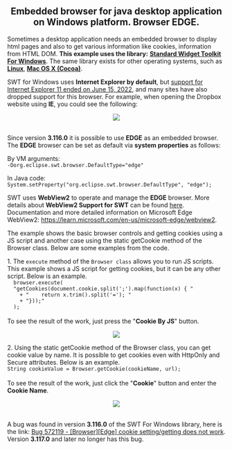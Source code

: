 <h2 align="center"> Embedded browser for java desktop application on Windows platform. Browser EDGE.</h2>
<p>Sometimes a desktop application needs an embedded browser to display html pages and also to get various information like cookies, information from HTML DOM. <b>This example uses the library:</b> 
<b><a href="https://mvnrepository.com/artifact/org.eclipse.platform/org.eclipse.swt.win32.win32.x86_64">Standard Widget Toolkit For Windows</a></b>. The same library exists for other operating systems, such as <b><a href="https://mvnrepository.com/artifact/org.eclipse.platform/org.eclipse.swt.gtk.linux.x86_64">Linux</a></b>, <b><a href="https://mvnrepository.com/artifact/org.eclipse.platform/org.eclipse.swt.cocoa.macosx.x86_64">Mac OS X (Cocoa)</a></b>.</p>
<p>SWT for Windows uses <b>Internet Explorer by default</b>, but <a href="https://learn.microsoft.com/en-us/lifecycle/announcements/internet-explorer-11-end-of-support">support for Internet Explorer 11 ended on June 15, 2022</a>, and many sites have also dropped support for this browser. For example, when opening the Dropbox website using <b>IE</b>, you could see the following:</p>
<div align="center"><img src="https://github.com/yurievivan/EmbeddedBrowser/assets/11561851/dc860579-d36a-4a17-841e-def6461887d7"></div>
<br>
<p>Since version <b>3.116.0</b> it is possible to use <b>EDGE</b> as an embedded browser. The <b>EDGE</b> browser can be set as default via <b>system properties</b> as follows:</p>
<p>By VM arguments:
<code class="language-java">
-Dorg.eclipse.swt.browser.DefaultType="edge"
</code></p>
<p>In Java code:
<code class="language-java">
System.setProperty("org.eclipse.swt.browser.DefaultType", "edge");
</code></p>
<p>SWT uses <b>WebView2</b> to operate and manage the <b>EDGE</b> browser. More details about <b>WebView2 Support for SWT</b> can be found <a href="https://git.eclipse.org/r/plugins/gitiles/platform/eclipse.platform.swt/+/refs/heads/master/bundles/org.eclipse.swt/Readme.WebView2.md">here</a>. Documentation and more detailed information on Microsoft Edge WebView2: <a href="https://learn.microsoft.com/en-us/microsoft-edge/webview2/">https://learn.microsoft.com/en-us/microsoft-edge/webview2</a>.</p>
<p>The example shows the basic browser controls and getting cookies using a JS script and another case using the static getCookie method of the Browser class. 
Below are some examples from the code.</p>
<p>1. The <code>execute</code> method of the <code>Browser class</code> allows you to run JS scripts. This example shows a JS script for getting cookies, but it can be any other script. Below is an example.<code class="language-java">
  browser.execute(
  "getCookies(document.cookie.split(';').map(function(x) { "
    + "    return x.trim().split('='); "
    + "}));"
  );
</code> </br> To see the result of the work, just press the "<b>Cookie By JS</b>" button.</p>
<div align="center"><img src="https://github.com/yurievivan/EmbeddedBrowser/assets/11561851/5a258023-55b1-4450-b7b9-4e028860958b"></div>
<p>2. Using the static getCookie method of the Browser class, you can get cookie value by name. It is possible to get cookies even with HttpOnly and Secure attributes. Below is an example.<code class="language-java">
String cookieValue = Browser.getCookie(cookieName, url);
</code> </br> To see the result of the work, just click the "<b>Cookie</b>" button and enter the <b>Cookie Name</b>.</p></p>
<div align="center"><img src="https://github.com/yurievivan/EmbeddedBrowser/assets/11561851/4b3d213f-b099-4faf-b77c-33aeebcd2216"></div>
</br>
<p>A bug was found in version <b>3.116.0</b> of the SWT For Windows library, here is the link: <a href="https://bugs.eclipse.org/bugs/show_bug.cgi?id=572119">Bug 572119 - [Browser][Edge] cookie setting/getting does not work</a>. Version <b>3.117.0</b> and later no longer has this bug.</p>
